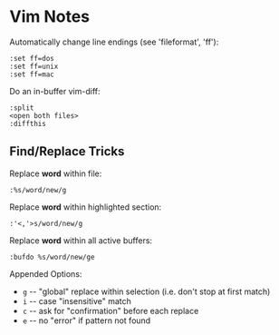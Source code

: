 # Vim Notes

Automatically change line endings (see 'fileformat', 'ff'):
```
:set ff=dos
:set ff=unix
:set ff=mac
```

Do an in-buffer vim-diff:
```
:split
<open both files>
:diffthis
```

## Find/Replace Tricks

Replace **word** within file:
```
:%s/word/new/g
```

Replace **word** within highlighted section:
```
:'<,'>s/word/new/g
```

Replace **word** within all active buffers:
```
:bufdo %s/word/new/ge 
```

Appended Options:
* `g` -- "global" replace within selection (i.e. don't stop at first match)
* `i` -- case "insensitive" match
* `c` -- ask for "confirmation" before each replace
* `e` -- no "error" if pattern not found

